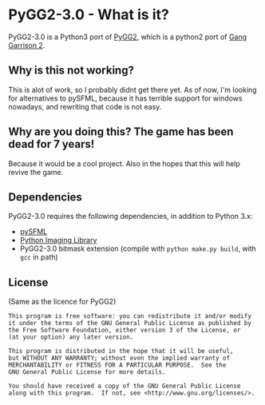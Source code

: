 PyGG2-3.0 - What is it?
====================

PyGG2-3.0 is a Python3 port of  [PyGG2](https://github.com/PyGG2/PyGG2), which is a python2 port of [Gang Garrison 2](http://ganggarrison.com/).


Why is this not working?
------------
This is alot of work, so I probably didnt get there yet.
As of now, I'm looking for alternatives to pySFML, because it has terrible support for windows nowadays, and rewriting that code is not easy.

Why are you doing this? The game has been dead for 7 years!
------------
Because it would be a cool project.
Also in the hopes that this will help revive the game.

Dependencies
------------

PyGG2-3.0 requires the following dependencies, in addition to Python 3.x:

* [pySFML ](https://pypi.org/project/sfml/) 
* [Python Imaging Library](https://pypi.org/project/Pillow/)
* PyGG2-3.0 bitmask extension (compile with `python make.py build`, with `gcc` in path)

License
-------
(Same as the licence for PyGG2)

    This program is free software: you can redistribute it and/or modify
    it under the terms of the GNU General Public License as published by
    the Free Software Foundation, either version 3 of the License, or
    (at your option) any later version.

    This program is distributed in the hope that it will be useful,
    but WITHOUT ANY WARRANTY; without even the implied warranty of
    MERCHANTABILITY or FITNESS FOR A PARTICULAR PURPOSE.  See the
    GNU General Public License for more details.

    You should have received a copy of the GNU General Public License
    along with this program.  If not, see <http://www.gnu.org/licenses/>.
